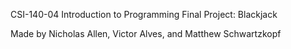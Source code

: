 CSI-140-04 Introduction to Programming Final Project: Blackjack


Made by Nicholas Allen, Victor Alves, and Matthew Schwartzkopf
